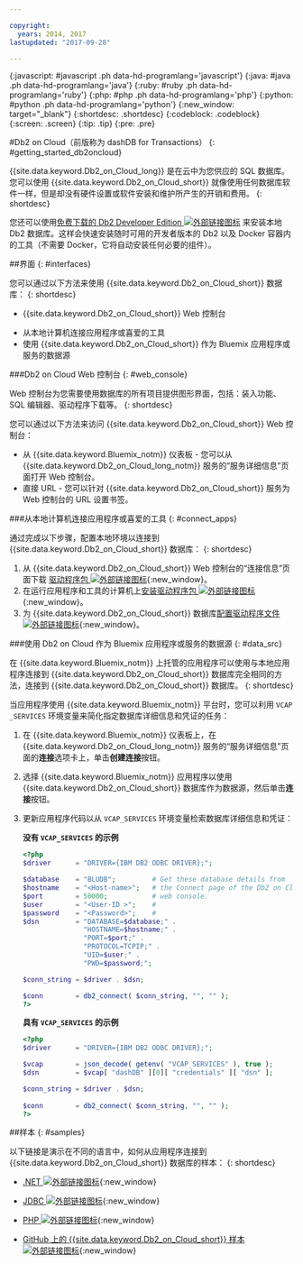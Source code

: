 ```yaml
---

copyright:
  years: 2014, 2017
lastupdated: "2017-09-28"

---
```


<!-- Attribute definitions --> 
{:javascript: #javascript .ph data-hd-programlang='javascript'}
{:java: #java .ph data-hd-programlang='java'}
{:ruby: #ruby .ph data-hd-programlang='ruby'}
{:php: #php .ph data-hd-programlang='php'}
{:python: #python .ph data-hd-programlang='python'}
{:new_window: target="_blank"}
{:shortdesc: .shortdesc}
{:codeblock: .codeblock}
{:screen: .screen}
{:tip: .tip}
{:pre: .pre}

#Db2 on Cloud（前版称为 dashDB for Transactions）
{: #getting_started_db2oncloud}

{{site.data.keyword.Db2_on_Cloud_long}} 是在云中为您供应的 SQL 数据库。您可以使用 {{site.data.keyword.Db2_on_Cloud_short}} 就像使用任何数据库软件一样，但是却没有硬件设置或软件安装和维护所产生的开销和费用。
{: shortdesc}

您还可以使用[免费下载的 Db2 Developer Edition ![外部链接图标](../../icons/launch-glyph.svg "外部链接图标")](https://www.ibm.com/us-en/marketplace/ibm-db2-direct-and-developer-editions) 来安装本地 Db2 数据库。这样会快速安装随时可用的开发者版本的 Db2 以及 Docker 容器内的工具（不需要 Docker，它将自动安装任何必要的组件）。 

##界面
{: #interfaces}

您可以通过以下方法来使用 {{site.data.keyword.Db2_on_Cloud_short}} 数据库：
{: shortdesc}

   * {{site.data.keyword.Db2_on_Cloud_short}} Web 控制台
<!--   * REST APIs -->
   * 从本地计算机连接应用程序或喜爱的工具
   * 使用 {{site.data.keyword.Db2_on_Cloud_short}} 作为 Bluemix 应用程序或服务的数据源

###Db2 on Cloud Web 控制台
{: #web_console}

Web 控制台为您需要使用数据库的所有项目提供图形界面，包括：装入功能、SQL 编辑器、驱动程序下载等。
{: shortdesc}

<!-- ![View of Db2 on Cloud web console dashboard page](images/console_v2.png) -->
<!-- ![View of {{site.data.keyword.dashdbshort_notm}} web console dashboard page](images/console_v2.jpg) -->

<!-- Click the link to take a tour of the Db2 web console: [General tour ![External link icon](../../icons/launch-glyph.svg "External link icon")](http://ibm.biz/dashdb-general-quick-tour){:new_window}. -->

您可以通过以下方法来访问 {{site.data.keyword.Db2_on_Cloud_short}} Web 控制台：
   * 从 {{site.data.keyword.Bluemix_notm}} 仪表板 - 您可以从 {{site.data.keyword.Db2_on_Cloud_long_notm}} 服务的“服务详细信息”页面打开 Web 控制台。
   * 直接 URL - 您可以针对 {{site.data.keyword.Db2_on_Cloud_short}} 服务为 Web 控制台的 URL 设置书签。

<!-- ###REST APIs
{: #apis}

With Db2 Warehouse plans, you can perform tasks related to file management, loading data, and running R scripts by using the [Db2 Warehouse REST API ![External link icon](../../icons/launch-glyph.svg "External link icon")](http://ibm.biz/dashdb-api){:new_window}.
{: shortdesc} -->

###从本地计算机连接应用程序或喜爱的工具
{: #connect_apps}

通过完成以下步骤，配置本地环境以连接到 {{site.data.keyword.Db2_on_Cloud_short}} 数据库：
{: shortdesc}

1. 从 {{site.data.keyword.Db2_on_Cloud_short}} Web 控制台的“连接信息”页面下载 [驱动程序包 ![外部链接图标](../../icons/launch-glyph.svg "外部链接图标")](https://www.ibm.com/support/knowledgecenter/SS6NHC/com.ibm.swg.im.dashdb.doc/connecting/connect_driver_package.html){:new_window}。
2. 在运行应用程序和工具的计算机上[安装驱动程序包 ![外部链接图标](../../icons/launch-glyph.svg "外部链接图标")](https://www.ibm.com/support/knowledgecenter/SS6NHC/com.ibm.swg.im.dashdb.doc/connecting/connect_driver_package_install.html){:new_window}。
3. 为 {{site.data.keyword.Db2_on_Cloud_short}} 数据库[配置驱动程序文件 ![外部链接图标](../../icons/launch-glyph.svg "外部链接图标")](https://www.ibm.com/support/knowledgecenter/en/SS6NHC/com.ibm.swg.im.dashdb.doc/connecting/connect_driver_package_config.html){:new_window}。

###使用 Db2 on Cloud 作为 Bluemix 应用程序或服务的数据源
{: #data_src}

在 {{site.data.keyword.Bluemix_notm}} 上托管的应用程序可以使用与本地应用程序连接到 {{site.data.keyword.Db2_on_Cloud_short}} 数据库完全相同的方法，连接到 {{site.data.keyword.Db2_on_Cloud_short}} 数据库。
{: shortdesc}

当应用程序使用 {{site.data.keyword.Bluemix_notm}} 平台时，您可以利用 `VCAP _SERVICES` 环境变量来简化指定数据库详细信息和凭证的任务：
1. 在 {{site.data.keyword.Bluemix_notm}} 仪表板上，在 {{site.data.keyword.Db2_on_Cloud_long_notm}} 服务的“服务详细信息”页面的**连接**选项卡上，单击**创建连接**按钮。
2. 选择 {{site.data.keyword.Bluemix_notm}} 应用程序以使用 {{site.data.keyword.Db2_on_Cloud_short}} 数据库作为数据源，然后单击**连接**按钮。
3. 更新应用程序代码以从 `VCAP_SERVICES` 环境变量检索数据库详细信息和凭证：

    **没有 `VCAP_SERVICES` 的示例**

    ```php
    <?php
    $driver      = "DRIVER={IBM DB2 ODBC DRIVER};";

    $database    = "BLUDB";         # Get these database details from
    $hostname    = "<Host-name>";   # the Connect page of the Db2 on Cloud
    $port        = 50000;           # web console.
    $user        = "<User-ID >";    #
    $password    = "<Password>";    #
    $dsn         = "DATABASE=$database;" .
                   "HOSTNAME=$hostname;" .
                   "PORT=$port;" .
                   "PROTOCOL=TCPIP;" .
                   "UID=$user;" .
                   "PWD=$password;";

    $conn_string = $driver . $dsn;

    $conn        = db2_connect( $conn_string, "", "" );
    ?>
    ```

    **具有 `VCAP_SERVICES` 的示例**

    ```php
    <?php
    $driver      = "DRIVER={IBM DB2 ODBC DRIVER};";

    $vcap        = json_decode( getenv( "VCAP_SERVICES" ), true );
    $dsn         = $vcap[ "dashDB" ][0][ "credentials" ][ "dsn" ];

    $conn_string = $driver . $dsn;
                                   
    $conn        = db2_connect( $conn_string, "", "" );
    ?>
    ```

##样本
{: #samples}

以下链接是演示在不同的语言中，如何从应用程序连接到 {{site.data.keyword.Db2_on_Cloud_short}} 数据库的样本：
{: shortdesc}

   * [.NET ![外部链接图标](../../icons/launch-glyph.svg "外部链接图标")](https://www.ibm.com/support/knowledgecenter/SS6NHC/com.ibm.swg.im.dashdb.doc/connecting/connect_connecting__net_applications.html){:new_window}
<!-- * [JAVA ![External link icon](../../icons/launch-glyph.svg "External link icon")](https://www.ibm.com/support/knowledgecenter/SS6NHC/com.ibm.swg.im.dashdb.doc/connecting/connect_connecting_java.html){:new_window} -->
   * [JDBC ![外部链接图标](../../icons/launch-glyph.svg "外部链接图标")](https://www.ibm.com/support/knowledgecenter/SS6NHC/com.ibm.swg.im.dashdb.doc/connecting/connect_connecting_jdbc_applications.html){:new_window}
<!-- * [Node.js ![External link icon](../../icons/launch-glyph.svg "External link icon")](https://www.ibm.com/support/knowledgecenter/SS6NHC/com.ibm.swg.im.dashdb.doc/connecting/connect_connecting_nodejs.html){:new_window} -->
   * [PHP ![外部链接图标](../../icons/launch-glyph.svg "外部链接图标")](https://www.ibm.com/support/knowledgecenter/SS6NHC/com.ibm.swg.im.dashdb.doc/connecting/connect_connecting_php.html){:new_window}
<!-- * [Python ![External link icon](../../icons/launch-glyph.svg "External link icon")](https://www.ibm.com/support/knowledgecenter/SS6NHC/com.ibm.swg.im.dashdb.doc/connecting/connect_connecting_python.html){:new_window} -->
   * [GitHub 上的 {{site.data.keyword.Db2_on_Cloud_short}} 样本 ![外部链接图标](../../icons/launch-glyph.svg "外部链接图标")](https://github.com/IBM-Bluemix/dashdb-nodejs-helloworld){:new_window}


